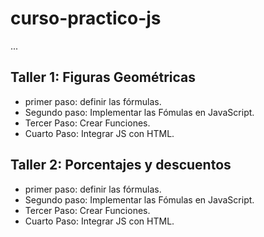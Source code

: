 # curso-practico-js

...

## Taller 1: Figuras Geométricas

 - primer paso: definir las fórmulas. 
 - Segundo paso: Implementar las Fómulas en JavaScript.
 - Tercer Paso: Crear Funciones. 
 - Cuarto Paso: Integrar JS con HTML.  

 ## Taller 2: Porcentajes y descuentos

 - primer paso: definir las fórmulas. 
 - Segundo paso: Implementar las Fómulas en JavaScript.
 - Tercer Paso: Crear Funciones. 
 - Cuarto Paso: Integrar JS con HTML.  
